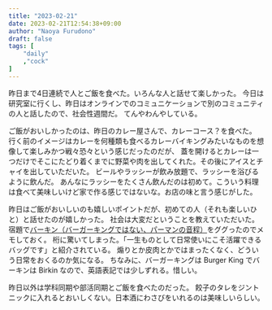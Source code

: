 ```yaml
---
title: "2023-02-21"
date: 2023-02-21T12:54:38+09:00
author: "Naoya Furudono"
draft: false
tags: [
    "daily"
    ,"cock"
]
---
```


昨日まで4日連続で人とご飯を食べた。いろんな人と話せて楽しかった。
今日は研究室に行くし、昨日はオンラインでのコミュニケーションで別のコミュニティの人と話したので、社会性週間だ。
てんやわんやしている。

ご飯がおいしかったのは、昨日のカレー屋さんで、カレーコース？を食べた。
行く前のイメージはカレーを何種類も食べるカレーバイキングみたいなものを想像して楽しみかつ戦々恐々という感じだったのだが、
蓋を開けるとカレーは一つだけでそこにたどり着くまでに野菜や肉を出してくれた。その後にアイスとチャイを出していただいた。
ビールやラッシーが飲み放題で、ラッシーを浴びるように飲んだ。
あんなにラッシーをたくさん飲んだのは初めて。こういう料理は食べて美味しいけど家で作る感じではないな。お店の味と言う感じがした。

昨日はご飯がおいしいのも嬉しいポイントだが、初めての人（それも楽しいひと）と話せたのが嬉しかった。
社会は大変だということを教えていただいた。
宿題で[バーキン（バーガーキングではない、パーマンの音程）](https://www.bettyroad.co.jp/shop/r/rbbhebi/)をググったのでメモしておく。
桁に驚いてしまった。「一生ものとして日常使いにこそ活躍できるバッグです」と紹介されている。
煽りとか皮肉とかではまったくなく、どういう日常をおくるのか気になる。
ちなみに、バーガーキングは Burger King でバーキンは Birkin なので、英語表記では少しずれる。惜しい。

昨日以外は学科同期や部活同期とご飯を食べたのだった。
餃子のタレをジントニックに入れるとおいしくない。日本酒にわさびをいれるのは美味しいらしい。

